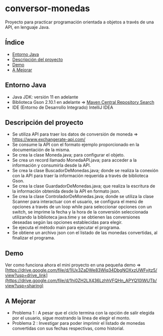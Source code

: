 # conversor-monedas
Proyecto para practicar programación orientada a objetos a través de una API, en lenguaje Java.

## Índice
- [Entorno Java](#entorno-java)
- [Descripción del proyecto](#descripción-del-proyecto)
- [Demo](#demo)
- [A Mejorar](#a-mejorar)

## Entorno Java
- Java JDK: versión 11 en adelante
- Biblioteca Gson 2.10.1 en adelante => [Maven Central Repository Search](https://mvnrepository.com/artifact/com.google.code.gson/gson)
- IDE (Entorno de Desarrollo Integrado) IntelliJ IDEA

## Descripción del proyecto
- Se utiliza API para traer los datos de conversión de moneda => https://www.exchangerate-api.com/
- Se consume la API con el formato ejemplo proporcionado en la documentación de la misma.
- Se crea la clase Moneda.java; para configurar el objeto.
- Se crea un record llamado MonedaAPI.java; para acceder a la información y consumirla desde la API.
- Se crea la clase BuscadorDeMonedas.java; donde se realiza la conexión con la API para traer la información requerida a través de biblioteca Gson.
- Se crea la clase GuardadorDeMonedas.java; que realiza la escritura de la información obtenida desde la API en formato json.
- Se crea la clase ControladorDeMonedas.java; donde se utiliza la clase Scanner para interactuar con el usuario, se configura el menú de opciones a través de un loop while para seleccionar opciones con un switch, se imprime la fecha y la hora de la conversión seleccionada utilizando la biblioteca java.time y se obtienen las conversiones deseadas según las opciones establecidas para elegir.
- Se ejecuta el método main para ejecutar el programa.
- Se obtiene un archivo json con el listado de las monedas convertidas, al finalizar el programa.

## Demo
Ver como funciona ahora el mini proyecto en una pequeña demo => [https://drive.google.com/file/d/1lUx3ZaDWe83Wlq34DbgNOXxzUWFvjtz5/view?usp=drive_link](https://drive.google.com/file/d/1hi0ZH2LX436LzhhVFQHn_APYQ10lWUTb/view?usp=sharing)

## A Mejorar
- Problema 1 : A pesar que el ciclo termina con la opción de salir elegida por el usuario, sigue mostrando la línea de elegir el monto.
- Problema 2 : Investigar para poder imprimir el listado de monedas convertidas con sus fechas respectivas, como historial.

